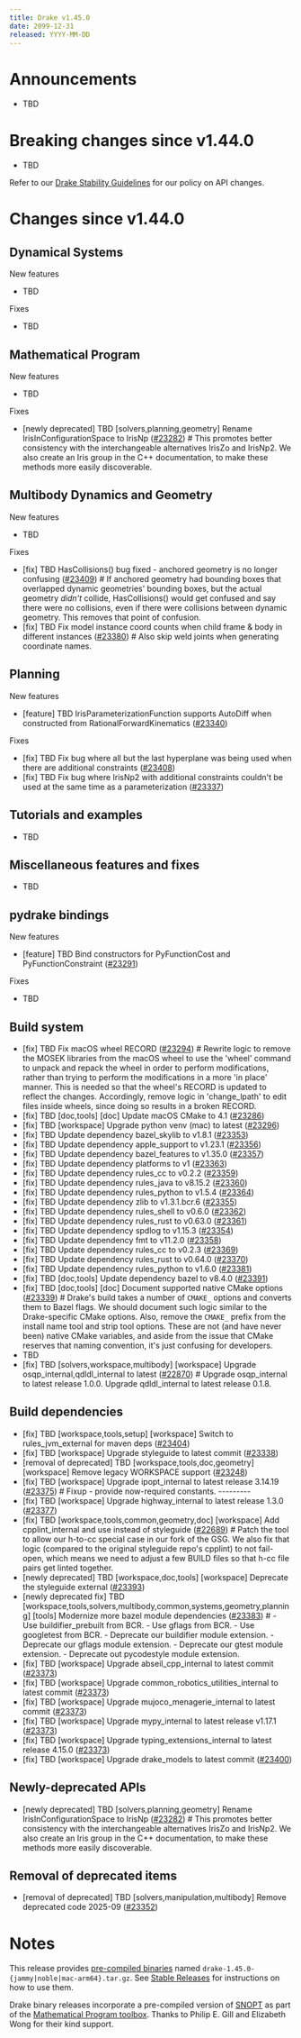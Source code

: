 ```yaml
---
title: Drake v1.45.0
date: 2099-12-31
released: YYYY-MM-DD
---
```


# Announcements

* TBD

# Breaking changes since v1.44.0

* TBD

Refer to our [Drake Stability Guidelines](/stable.html) for our policy
on API changes.

# Changes since v1.44.0

## Dynamical Systems

<!-- <relnotes for systems go here> -->


New features

* TBD

Fixes

* TBD

## Mathematical Program

<!-- <relnotes for solvers go here> -->


New features

* TBD

Fixes

* [newly deprecated] TBD [solvers,planning,geometry] Rename IrisInConfigurationSpace to IrisNp ([#23282][_#23282])  # This promotes better consistency with the interchangeable alternatives IrisZo and IrisNp2. We also create an Iris group in the C++ documentation, to make these methods more easily discoverable.

## Multibody Dynamics and Geometry

<!-- <relnotes for geometry,multibody go here> -->


New features

* TBD

Fixes

* [fix] TBD HasCollisions() bug fixed - anchored geometry is no longer confusing ([#23409][_#23409])  # If anchored geometry had bounding boxes that overlapped dynamic geometries' bounding boxes, but the actual geometry *didn't* collide, HasCollisions() would get confused and say there were no collisions, even if there were collisions between dynamic geometry. This removes that point of confusion.
* [fix] TBD Fix model instance coord counts when child frame & body in different instances ([#23380][_#23380])  # Also skip weld joints when generating coordinate names.

## Planning

<!-- <relnotes for planning go here> -->


New features

* [feature] TBD IrisParameterizationFunction supports AutoDiff when constructed from RationalForwardKinematics ([#23340][_#23340])

Fixes

* [fix] TBD Fix bug where all but the last hyperplane was being used when there are additional constraints ([#23408][_#23408])
* [fix] TBD Fix bug where IrisNp2 with additional constraints couldn't be used at the same time as a parameterization ([#23337][_#23337])

## Tutorials and examples

<!-- <relnotes for examples,tutorials go here> -->

* TBD

## Miscellaneous features and fixes

<!-- <relnotes for common,math,lcm,lcmtypes,manipulation,perception,visualization go here> -->

* TBD

## pydrake bindings

<!-- <relnotes for bindings go here> -->


New features

* [feature] TBD Bind constructors for PyFunctionCost and PyFunctionConstraint ([#23291][_#23291])

Fixes

* TBD

## Build system

<!-- <relnotes for cmake,doc,setup,third_party,tools go here> -->

* [fix] TBD Fix macOS wheel RECORD ([#23294][_#23294])  # Rewrite logic to remove the MOSEK libraries from the macOS wheel to use the 'wheel' command to unpack and repack the wheel in order to perform modifications, rather than trying to perform the modifications in a more 'in place' manner. This is needed so that the wheel's RECORD is updated to reflect the changes. Accordingly, remove logic in 'change_lpath' to edit files inside wheels, since doing so results in a broken RECORD.
* [fix] TBD [doc,tools] [doc] Update macOS CMake to 4.1 ([#23286][_#23286])
* [fix] TBD [workspace] Upgrade python venv (mac) to latest ([#23296][_#23296])
* [fix] TBD Update dependency bazel_skylib to v1.8.1 ([#23353][_#23353])
* [fix] TBD Update dependency apple_support to v1.23.1 ([#23356][_#23356])
* [fix] TBD Update dependency bazel_features to v1.35.0 ([#23357][_#23357])
* [fix] TBD Update dependency platforms to v1 ([#23363][_#23363])
* [fix] TBD Update dependency rules_cc to v0.2.2 ([#23359][_#23359])
* [fix] TBD Update dependency rules_java to v8.15.2 ([#23360][_#23360])
* [fix] TBD Update dependency rules_python to v1.5.4 ([#23364][_#23364])
* [fix] TBD Update dependency zlib to v1.3.1.bcr.6 ([#23355][_#23355])
* [fix] TBD Update dependency rules_shell to v0.6.0 ([#23362][_#23362])
* [fix] TBD Update dependency rules_rust to v0.63.0 ([#23361][_#23361])
* [fix] TBD Update dependency spdlog to v1.15.3 ([#23354][_#23354])
* [fix] TBD Update dependency fmt to v11.2.0 ([#23358][_#23358])
* [fix] TBD Update dependency rules_cc to v0.2.3 ([#23369][_#23369])
* [fix] TBD Update dependency rules_rust to v0.64.0 ([#23370][_#23370])
* [fix] TBD Update dependency rules_python to v1.6.0 ([#23381][_#23381])
* [fix] TBD [doc,tools] Update dependency bazel to v8.4.0 ([#23391][_#23391])
* [fix] TBD [doc,tools] [doc] Document supported native CMake options ([#23339][_#23339])  # Drake's build takes a number of `CMAKE_` options and converts them to Bazel flags. We should document such logic similar to the Drake-specific CMake options. Also, remove the `CMAKE_` prefix from the install name tool and strip tool options. These are not (and have never been) native CMake variables, and aside from the issue that CMake reserves that naming convention, it's just confusing for developers.
* TBD
* [fix] TBD [solvers,workspace,multibody] [workspace] Upgrade osqp_internal,qdldl_internal to latest ([#22870][_#22870])  # Upgrade osqp_internal to latest release 1.0.0. Upgrade qdldl_internal to latest release 0.1.8.

## Build dependencies

<!-- <relnotes for workspace go here> -->

* [fix] TBD [workspace,tools,setup] [workspace] Switch to rules_jvm_external for maven deps ([#23404][_#23404])
* [fix] TBD [workspace] Upgrade styleguide to latest commit ([#23338][_#23338])
* [removal of deprecated] TBD [workspace,tools,doc,geometry] [workspace] Remove legacy WORKSPACE support ([#23248][_#23248])
* [fix] TBD [workspace] Upgrade ipopt_internal to latest release 3.14.19 ([#23375][_#23375])  # Fixup - provide now-required constants. ---------
* [fix] TBD [workspace] Upgrade highway_internal to latest release 1.3.0 ([#23377][_#23377])
* [fix] TBD [workspace,tools,common,geometry,doc] [workspace] Add cpplint_internal and use instead of styleguide ([#22689][_#22689])  # Patch the tool to allow our h-to-cc special case in our fork of the GSG. We also fix that logic (compared to the original styleguide repo's cpplint) to not fail-open, which means we need to adjust a few BUILD files so that h-cc file pairs get linted together.
* [newly deprecated] TBD [workspace,doc,tools] [workspace] Deprecate the styleguide external ([#23393][_#23393])
* [newly deprecated fix] TBD [workspace,tools,solvers,multibody,common,systems,geometry,planning] [tools] Modernize more bazel module dependencies ([#23383][_#23383])  # - Use buildifier_prebuilt from BCR. - Use gflags from BCR. - Use googletest from BCR. - Deprecate our buildifier module extension. - Deprecate our gflags module extension. - Deprecate our gtest module extension. - Deprecate out pycodestyle module extension.
* [fix] TBD [workspace] Upgrade abseil_cpp_internal to latest commit ([#23373][_#23373])
* [fix] TBD [workspace] Upgrade common_robotics_utilities_internal to latest commit ([#23373][_#23373])
* [fix] TBD [workspace] Upgrade mujoco_menagerie_internal to latest commit ([#23373][_#23373])
* [fix] TBD [workspace] Upgrade mypy_internal to latest release v1.17.1 ([#23373][_#23373])
* [fix] TBD [workspace] Upgrade typing_extensions_internal to latest release 4.15.0 ([#23373][_#23373])
* [fix] TBD [workspace] Upgrade drake_models to latest commit ([#23400][_#23400])

## Newly-deprecated APIs

* [newly deprecated] TBD [solvers,planning,geometry] Rename IrisInConfigurationSpace to IrisNp ([#23282][_#23282])  # This promotes better consistency with the interchangeable alternatives IrisZo and IrisNp2. We also create an Iris group in the C++ documentation, to make these methods more easily discoverable.

## Removal of deprecated items

* [removal of deprecated] TBD [solvers,manipulation,multibody] Remove deprecated code 2025-09 ([#23352][_#23352])

# Notes


This release provides [pre-compiled binaries](https://github.com/RobotLocomotion/drake/releases/tag/v1.45.0) named
``drake-1.45.0-{jammy|noble|mac-arm64}.tar.gz``. See [Stable Releases](/from_binary.html#stable-releases) for instructions on how to use them.

Drake binary releases incorporate a pre-compiled version of [SNOPT](https://ccom.ucsd.edu/~optimizers/solvers/snopt/) as part of the
[Mathematical Program toolbox](https://drake.mit.edu/doxygen_cxx/group__solvers.html). Thanks to
Philip E. Gill and Elizabeth Wong for their kind support.

<!-- <begin issue links> -->
[_#22689]: https://github.com/RobotLocomotion/drake/pull/22689
[_#22870]: https://github.com/RobotLocomotion/drake/pull/22870
[_#23248]: https://github.com/RobotLocomotion/drake/pull/23248
[_#23282]: https://github.com/RobotLocomotion/drake/pull/23282
[_#23286]: https://github.com/RobotLocomotion/drake/pull/23286
[_#23291]: https://github.com/RobotLocomotion/drake/pull/23291
[_#23294]: https://github.com/RobotLocomotion/drake/pull/23294
[_#23296]: https://github.com/RobotLocomotion/drake/pull/23296
[_#23337]: https://github.com/RobotLocomotion/drake/pull/23337
[_#23338]: https://github.com/RobotLocomotion/drake/pull/23338
[_#23339]: https://github.com/RobotLocomotion/drake/pull/23339
[_#23340]: https://github.com/RobotLocomotion/drake/pull/23340
[_#23352]: https://github.com/RobotLocomotion/drake/pull/23352
[_#23353]: https://github.com/RobotLocomotion/drake/pull/23353
[_#23354]: https://github.com/RobotLocomotion/drake/pull/23354
[_#23355]: https://github.com/RobotLocomotion/drake/pull/23355
[_#23356]: https://github.com/RobotLocomotion/drake/pull/23356
[_#23357]: https://github.com/RobotLocomotion/drake/pull/23357
[_#23358]: https://github.com/RobotLocomotion/drake/pull/23358
[_#23359]: https://github.com/RobotLocomotion/drake/pull/23359
[_#23360]: https://github.com/RobotLocomotion/drake/pull/23360
[_#23361]: https://github.com/RobotLocomotion/drake/pull/23361
[_#23362]: https://github.com/RobotLocomotion/drake/pull/23362
[_#23363]: https://github.com/RobotLocomotion/drake/pull/23363
[_#23364]: https://github.com/RobotLocomotion/drake/pull/23364
[_#23369]: https://github.com/RobotLocomotion/drake/pull/23369
[_#23370]: https://github.com/RobotLocomotion/drake/pull/23370
[_#23373]: https://github.com/RobotLocomotion/drake/pull/23373
[_#23375]: https://github.com/RobotLocomotion/drake/pull/23375
[_#23377]: https://github.com/RobotLocomotion/drake/pull/23377
[_#23380]: https://github.com/RobotLocomotion/drake/pull/23380
[_#23381]: https://github.com/RobotLocomotion/drake/pull/23381
[_#23383]: https://github.com/RobotLocomotion/drake/pull/23383
[_#23391]: https://github.com/RobotLocomotion/drake/pull/23391
[_#23393]: https://github.com/RobotLocomotion/drake/pull/23393
[_#23400]: https://github.com/RobotLocomotion/drake/pull/23400
[_#23404]: https://github.com/RobotLocomotion/drake/pull/23404
[_#23408]: https://github.com/RobotLocomotion/drake/pull/23408
[_#23409]: https://github.com/RobotLocomotion/drake/pull/23409
<!-- <end issue links> -->

<!--
  Current oldest_commit c42ecc52288850fad9c171218538eadb201c0b6b (exclusive).
  Current newest_commit 9b2c5b4fdfddf24115d8461ab369293ce4e3df79 (inclusive).
-->

